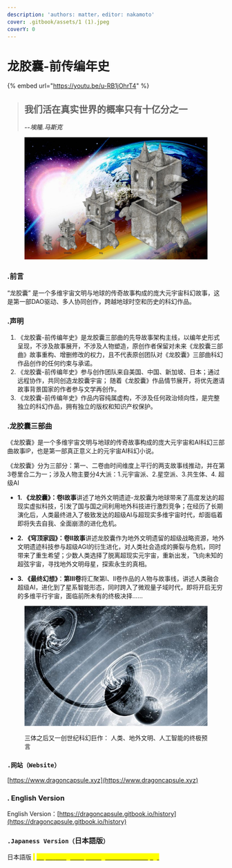 ```yaml
---
description: 'authors: matter，editor: nakamoto'
cover: .gitbook/assets/1 (1).jpeg
coverY: 0
---
```


# 龙胶囊-前传编年史

{% embed url="https://youtu.be/u-RB1jOhrT4" %}



> ## 我们活在真实世界的概率只有十亿分之一
>
> _**--埃隆.马斯克**_    &#x20;



<figure><img src=".gitbook/assets/1 (1).jpeg" alt=""><figcaption></figcaption></figure>

### .前言

“龙胶囊” 是一个多维宇宙文明与地球的传奇故事构成的庞大元宇宙科幻故事，这是第一部DAO驱动、多人协同创作，跨越地球时空和历史的科幻作品。



### **.声明**

1. 《龙胶囊-前传编年史》是龙胶囊三部曲的先导故事架构主线，以编年史形式呈现，不涉及故事展开，不涉及人物塑造，原创作者保留对未来《龙胶囊三部曲》故事重构、增删修改的权力，且不代表原创团队对《龙胶囊》三部曲科幻作品创作的任何约束与承诺。
2. 《龙胶囊-前传编年史》参与创作团队来自美国、中国、新加坡、日本；通过远程协作，共同创造龙胶囊宇宙； 随着《龙胶囊》作品情节展开，将优先邀请故事背景国家的作者参与文学再创作。
3. 《龙胶囊-前传编年史》作品内容纯属虚构，不涉及任何政治倾向性，是完整独立的科幻作品，拥有独立的版权和知识产权保护。



### .龙胶囊三部曲

《龙胶囊》是一个多维宇宙文明与地球的传奇故事构成的庞大元宇宙和AI科幻三部曲故事IP，也是第一部真正意义上的元宇宙AI科幻小说。

《龙胶囊》分为三部分：第一、二卷由时间维度上平行的两支故事线推动，并在第3卷里合二为一；涉及人物主要分4大派：1.元宇宙派、2.星空派、3.共生体、4. 超级AI

* **1. 《龙胶囊》：卷I故事**讲述了地外文明遗迹-龙胶囊为地球带来了高度发达的超现实虚拟科技，引发了国与国之间利用地外科技进行激烈竞争；在经历了长期演化后，人类最终进入了极致发达的超级AI与超现实多维宇宙时代，却面临着即将失去自我、全面崩溃的进化危机。



* **2. 《穹顶家园》：卷II故事**讲述龙胶囊作为地外文明遗留的超级战略资源，地外文明遗迹科技参与超级AGI的衍生进化，对人类社会造成的撕裂与危机，同时带来了重生希望；少数人类选择了脱离超现实元宇宙，重新出发，飞向未知的超弦宇宙，寻找地外文明母星，探索永生的真相。



* **3. 《最终幻想》**：**第III卷**将汇聚第I、II卷作品的人物与故事线，讲述人类融合超级AI，进化到了星系智能形态，同时跨入了微观量子域时代，即将开启无穷的多维平行宇宙，面临前所未有的终极决择......



<figure><img src=".gitbook/assets/dark-universe.jpeg" alt=""><figcaption><p>三体之后又一创世纪科幻巨作： 人类、地外文明、人工智能的终极预言</p></figcaption></figure>



### **`.网站（Website）`**

[https://www.dragoncapsule.xyz](https://www.dragoncapsule.xyz)

### . English Version

English Version：[https://dragoncapsule.gitbook.io/history](https://dragoncapsule.gitbook.io/history)

### **`.Japaness Version（`**日本語版**`）`**

日本語版 <mark style="color:yellow;">:</mark> [<mark style="color:yellow;">https://dragoncapsule.gitbook.io/history-jp</mark>](https://dragoncapsule.gitbook.io/history-jp)



